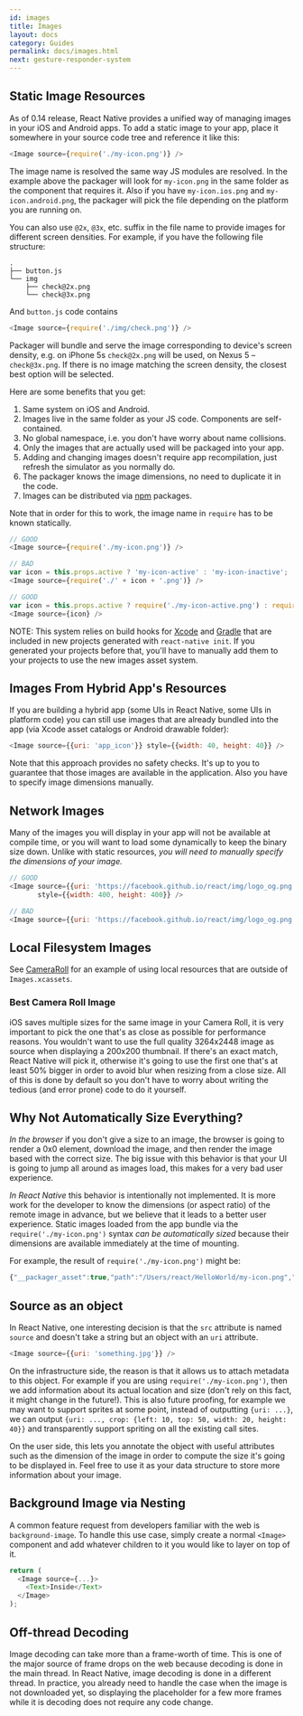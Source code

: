 ```yaml
---
id: images
title: Images
layout: docs
category: Guides
permalink: docs/images.html
next: gesture-responder-system
---
```


## Static Image Resources

As of 0.14 release, React Native provides a unified way of managing images in your iOS and Android apps. To add a static image to your app, place it somewhere in your source code tree and reference it like this:

```javascript
<Image source={require('./my-icon.png')} />
```

The image name is resolved the same way JS modules are resolved. In the example above the packager will look for `my-icon.png` in the same folder as the component that requires it. Also if you have `my-icon.ios.png` and `my-icon.android.png`, the packager will pick the file depending on the platform you are running on.

You can also use `@2x`, `@3x`, etc. suffix in the file name to provide images for different screen densities. For example, if you have the following file structure:

```
.
├── button.js
└── img
    ├── check@2x.png
    └── check@3x.png
```

And `button.js` code contains

```javascript
<Image source={require('./img/check.png')} />
```

Packager will bundle and serve the image corresponding to device's screen density, e.g. on iPhone 5s `check@2x.png` will be used, on Nexus 5 – `check@3x.png`. If there is no image matching the screen density, the closest best option will be selected.

Here are some benefits that you get:

1. Same system on iOS and Android.
2. Images live in the same folder as your JS code. Components are self-contained.
3. No global namespace, i.e. you don't have worry about name collisions.
4. Only the images that are actually used will be packaged into your app.
5. Adding and changing images doesn't require app recompilation, just refresh the simulator as you normally do.
6. The packager knows the image dimensions, no need to duplicate it in the code.
7. Images can be distributed via [npm](https://www.npmjs.com/) packages.

Note that in order for this to work, the image name in `require` has to be known statically.

```javascript
// GOOD
<Image source={require('./my-icon.png')} />

// BAD
var icon = this.props.active ? 'my-icon-active' : 'my-icon-inactive';
<Image source={require('./' + icon + '.png')} />

// GOOD
var icon = this.props.active ? require('./my-icon-active.png') : require('./my-icon-inactive.png');
<Image source={icon} />
```

NOTE: This system relies on build hooks for [Xcode](https://github.com/facebook/react-native/pull/3523) and [Gradle](https://github.com/facebook/react-native/commit/9dc036d2b99e6233297c55a3490bfc308e34e75f) that are included in new projects generated with `react-native init`. If you generated your projects before that, you'll have to manually add them to your projects to use the new images asset system.

## Images From Hybrid App's Resources

If you are building a hybrid app (some UIs in React Native, some UIs in platform code) you can still use images that are already bundled into the app (via Xcode asset catalogs or Android drawable folder):

```javascript
<Image source={{uri: 'app_icon'}} style={{width: 40, height: 40}} />
```

Note that this approach provides no safety checks. It's up to you to guarantee that those images are available in the application. Also you have to specify image dimensions manually.


## Network Images

Many of the images you will display in your app will not be available at compile time, or you will want to load some dynamically to keep the binary size down. Unlike with static resources, *you will need to manually specify the dimensions of your image.*

```javascript
// GOOD
<Image source={{uri: 'https://facebook.github.io/react/img/logo_og.png'}}
       style={{width: 400, height: 400}} />

// BAD
<Image source={{uri: 'https://facebook.github.io/react/img/logo_og.png'}} />
```

## Local Filesystem Images

See [CameraRoll](/react-native/docs/cameraroll.html) for an example of
using local resources that are outside of `Images.xcassets`.

### Best Camera Roll Image

iOS saves multiple sizes for the same image in your Camera Roll, it is very important to pick the one that's as close as possible for performance reasons. You wouldn't want to use the full quality 3264x2448 image as source when displaying a 200x200 thumbnail. If there's an exact match, React Native will pick it, otherwise it's going to use the first one that's at least 50% bigger in order to avoid blur when resizing from a close size. All of this is done by default so you don't have to worry about writing the tedious (and error prone) code to do it yourself.

## Why Not Automatically Size Everything?

*In the browser* if you don't give a size to an image, the browser is going to render a 0x0 element, download the image, and then render the image based with the correct size. The big issue with this behavior is that your UI is going to jump all around as images load, this makes for a very bad user experience.

*In React Native* this behavior is intentionally not implemented. It is more work for the developer to know the dimensions (or aspect ratio) of the remote image in advance, but we believe that it leads to a better user experience. Static images loaded from the app bundle via the `require('./my-icon.png')` syntax *can be automatically sized* because their dimensions are available immediately at the time of mounting.

For example, the result of `require('./my-icon.png')` might be:

```javascript
{"__packager_asset":true,"path":"/Users/react/HelloWorld/my-icon.png","uri":"my-icon.png","width":591,"height":573}
```

## Source as an object

In React Native, one interesting decision is that the `src` attribute is named `source` and doesn't take a string but an object with an `uri` attribute.

```javascript
<Image source={{uri: 'something.jpg'}} />
```

On the infrastructure side, the reason is that it allows us to attach metadata to this object. For example if you are using `require('./my-icon.png')`, then we add information about its actual location and size (don't rely on this fact, it might change in the future!). This is also future proofing, for example we may want to support sprites at some point, instead of outputting `{uri: ...}`, we can output `{uri: ..., crop: {left: 10, top: 50, width: 20, height: 40}}` and transparently support spriting on all the existing call sites.

On the user side, this lets you annotate the object with useful attributes such as the dimension of the image in order to compute the size it's going to be displayed in. Feel free to use it as your data structure to store more information about your image.

## Background Image via Nesting

A common feature request from developers familiar with the web is `background-image`. To handle this use case, simply create a normal `<Image>` component and add whatever children to it you would like to layer on top of it.

```javascript
return (
  <Image source={...}>
    <Text>Inside</Text>
  </Image>
);
```

## Off-thread Decoding

Image decoding can take more than a frame-worth of time. This is one of the major source of frame drops on the web because decoding is done in the main thread. In React Native, image decoding is done in a different thread. In practice, you already need to handle the case when the image is not downloaded yet, so displaying the placeholder for a few more frames while it is decoding does not require any code change.
